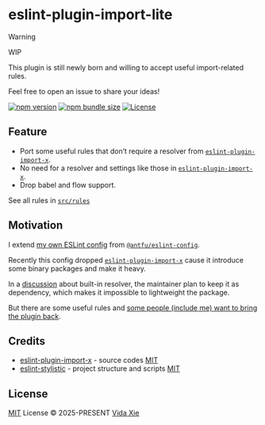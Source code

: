 # eslint-plugin-import-lite

> [!WARNING]
> 
> WIP
> 
> This plugin is still newly born and willing to accept useful import-related rules.
>
> Feel free to open an issue to share your ideas!

[![npm version][npm-version-src]][npm-version-href]
[![npm bundle size][npm-bundle-size-src]][npm-bundle-size-href]
[![License][license-src]][license-href]

## Feature

- Port some useful rules that don’t require a resolver from [`eslint-plugin-import-x`](https://github.com/un-ts/eslint-plugin-import-x).
- No need for a resolver and settings like those in [`eslint-plugin-import-x`](https://github.com/un-ts/eslint-plugin-import-x).
- Drop babel and flow support.

See all rules in [`src/rules`](./src/rules)

## Motivation

I extend [my own ESLint config](https://github.com/9romise/eslint-config) from [`@antfu/eslint-config`](https://github.com/antfu/eslint-config).

Recently this config dropped [`eslint-plugin-import-x`](https://github.com/un-ts/eslint-plugin-import-x) cause it introduce some binary packages and make it heavy.

In a [discussion]((https://github.com/9romise/eslint-import-resolver-oxc/issues/87#issuecomment-2945162572)) about built-in resolver, the maintainer plan to keep it as dependency, which makes it impossible to lightweight the package.

But there are some useful rules and [some people (include me) want to bring the plugin back](https://github.com/antfu/eslint-config/issues/720).

## Credits

- [eslint-plugin-import-x](https://github.com/un-ts/eslint-plugin-import-x) - source codes [MIT](https://github.com/un-ts/eslint-plugin-import-x/blob/master/LICENSE)
- [eslint-stylistic](https://github.com/eslint-stylistic/eslint-stylistic) - project structure and scripts [MIT](https://github.com/eslint-stylistic/eslint-stylistic/blob/main/LICENSE)

## License

[MIT](./LICENSE) License &copy; 2025-PRESENT [Vida Xie](https://github.com/9romise)

<!-- Badges -->

[npm-version-src]: https://img.shields.io/npm/v/eslint-plugin-import-lite?color=00a3e0
[npm-version-href]: https://npmjs.com/package/eslint-plugin-import-lite
[npm-bundle-size-src]: https://img.shields.io/npm/unpacked-size/eslint-plugin-import-lite?color=00a3e0
[npm-bundle-size-href]: https://npmjs.com/package/eslint-plugin-import-lite
[license-src]: https://img.shields.io/npm/l/eslint-plugin-import-lite?color=00a3e0
[license-href]: https://opensource.org/licenses/MIT
